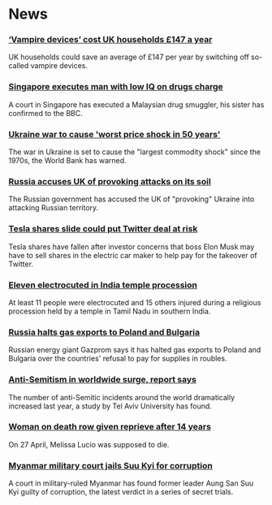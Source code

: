 # News
### [‘Vampire devices’ cost UK households £147 a year](https://www.bbc.com/news/technology-61235367)
UK households could save an average of £147 per year by switching off so-called vampire devices.
### [Singapore executes man with low IQ on drugs charge](https://www.bbc.com/news/world-asia-61239221)
A court in Singapore has executed a Malaysian drug smuggler, his sister has confirmed to the BBC. 
### [Ukraine war to cause 'worst price shock in 50 years'](https://www.bbc.com/news/business-61235528)
The war in Ukraine is set to cause the "largest commodity shock" since the 1970s, the World Bank has warned. 
### [Russia accuses UK of provoking attacks on its soil](https://www.bbc.com/news/uk-61235301)
The Russian government has accused the UK of "provoking" Ukraine into attacking Russian territory.
### [Tesla shares slide could put Twitter deal at risk](https://www.bbc.com/news/business-61239181)
Tesla shares have fallen after investor concerns that boss Elon Musk may have to sell shares in the electric car maker to help pay for the takeover of Twitter.
### [Eleven electrocuted in India temple procession](https://www.bbc.com/news/world-asia-india-61239761)
At least 11 people were electrocuted and 15 others injured during a religious procession held by a temple in Tamil Nadu in southern India.
### [Russia halts gas exports to Poland and Bulgaria](https://www.bbc.com/news/business-61237519)
Russian energy giant Gazprom says it has halted gas exports to Poland and Bulgaria over the countries' refusal to pay for supplies in roubles. 
### [Anti-Semitism in worldwide surge, report says](https://www.bbc.com/news/world-middle-east-61228552)
The number of anti-Semitic incidents around the world dramatically increased last year, a study by Tel Aviv University has found.
### [Woman on death row given reprieve after 14 years](https://www.bbc.com/news/world-us-canada-61220975)
On 27 April, Melissa Lucio was supposed to die.
### [Myanmar military court jails Suu Kyi for corruption](https://www.bbc.com/news/world-asia-61239881)
A court in military-ruled Myanmar has found former leader Aung San Suu Kyi guilty of corruption, the latest verdict in a series of secret trials.
